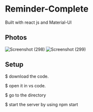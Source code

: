 # Reminder-Complete
Built with react js and Material-UI

## Photos
![Screenshot (298)](https://user-images.githubusercontent.com/84129308/128899616-ec9fe891-9096-4322-96f9-c8a58df45379.png)
![Screenshot (299)](https://user-images.githubusercontent.com/84129308/128899629-7e3a814d-63ad-4c51-9f41-1e49732d1a87.png)

## Setup

$ download the code.

$ open it in vs code.

$ go to the directory

$ start the server by using npm start


